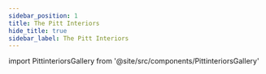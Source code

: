 ```yaml
---
sidebar_position: 1
title: The Pitt Interiors
hide_title: true
sidebar_label: The Pitt Interiors
---
```


import PittinteriorsGallery from '@site/src/components/PittinteriorsGallery'

<PittinteriorsGallery />

